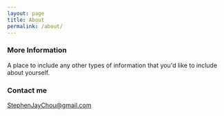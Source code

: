 ```yaml
---
layout: page
title: About
permalink: /about/
---
```




### More Information

A place to include any other types of information that you'd like to include about yourself.

### Contact me

[StephenJayChou@gmail.com](mailto:StephenJayChou@gmail.com)
